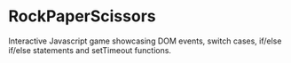 # RockPaperScissors
Interactive Javascript game showcasing DOM events, switch cases, if/else if/else statements and setTimeout functions.
